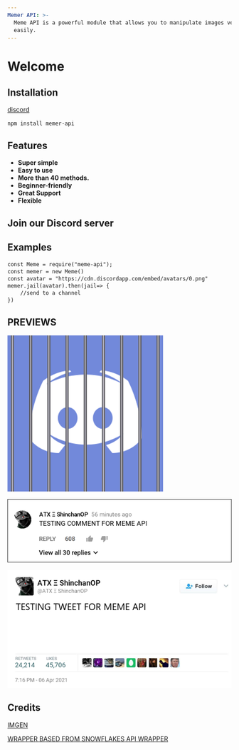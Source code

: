 ```yaml
---
Memer API: >-
  Meme API is a powerful module that allows you to manipulate images very
  easily.
---
```


# Welcome

## **Installation** <a id="installation"></a>
[discord](https://discord.gg/emD44ZJaSA)

```text
npm install memer-api
```

## **Features**

* **Super simple**
* **Easy to use** 
* **More than 40 methods.**
* **Beginner-friendly** 
* **Great Support**
* **Flexible**

## Join our Discord server

## Examples

```text
const Meme = require("meme-api");
const memer = new Meme()
const avatar = "https://cdn.discordapp.com/embed/avatars/0.png"
memer.jail(avatar).then(jail=> {
    //send to a channel 
})
```

## PREVIEWS

![IMAGE](lib/example-meme-api.png)

![IMAGE](lib/facts-1.png)

![IMAGE](lib/facts-2.png)

## Credits
[IMGEN](https://github.com/DankMemer/imgen)


[WRAPPER BASED FROM SNOWFLAKES API WRAPPER](https://github.com/DevSnowflake/dankmemer.js#readme)

